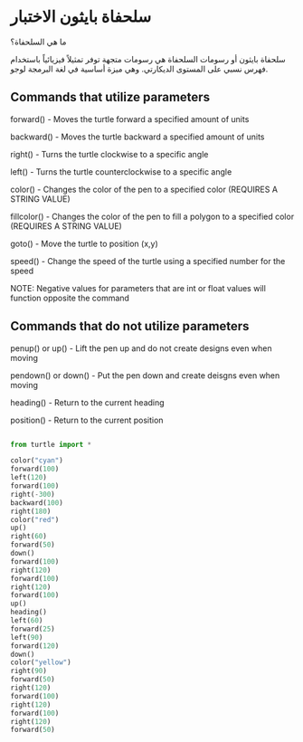 # سلحفاة بايثون الاختبار 
ما هي السلحفاة؟

سلحفاة بايثون أو رسومات السلحفاة هي رسومات متجهة توفر تمثيلاً فيزيائياً باستخدام فهرس نسبي على المستوى الديكارتي. وهي ميزة أساسية في لغة البرمجة لوجو.


## Commands that utilize parameters
forward() - Moves the turtle forward a specified amount of units

backward() - Moves the turtle backward a specified amount of units

right() - Turns the turtle clockwise to a specific angle 

left() - Turns the turtle counterclockwise to a specific angle 

color() - Changes the color of the pen to a specified color (REQUIRES A STRING VALUE)

fillcolor() - Changes the color of the pen to fill a polygon to a specified color (REQUIRES A STRING VALUE)

goto() - Move the turtle to position (x,y)

speed() - Change the speed of the turtle using a specified number for the speed

NOTE: Negative values for parameters that are int or float values will function opposite the command

## Commands that do not utilize parameters
penup() or up() - Lift the pen up and do not create designs even when moving

pendown() or down() - Put the pen down and create deisgns even when moving

heading() - Return to the current heading

position() - Return to the current position


```python

from turtle import *

color("cyan")
forward(100)
left(120)
forward(100)
right(-300)
backward(100)
right(180)
color("red")
up()
right(60)
forward(50)
down()
forward(100)
right(120)
forward(100)
right(120)
forward(100)
up()
heading()
left(60)
forward(25)
left(90)
forward(120)
down()
color("yellow")
right(90)
forward(50)
right(120)
forward(100)
right(120)
forward(100)
right(120)
forward(50)


```



